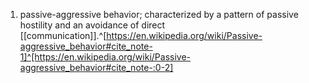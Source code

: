 1. passive-aggressive behavior; characterized by a pattern of passive hostility and an avoidance of direct [[communication]].^[https://en.wikipedia.org/wiki/Passive-aggressive_behavior#cite_note-1]^[https://en.wikipedia.org/wiki/Passive-aggressive_behavior#cite_note-:0-2]